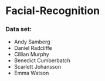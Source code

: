# Facial-Recognition

### Data set:
- Andy Samberg
- Daniel Radcliffe
- Cillian Murphy
- Benedict Cumberbatch
- Scarlett Johansson 
- Emma Watson